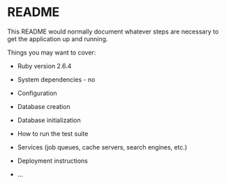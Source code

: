 # README

This README would normally document whatever steps are necessary to get the
application up and running.

Things you may want to cover:

* Ruby version 2.6.4

* System dependencies - no

* Configuration

* Database creation

* Database initialization

* How to run the test suite

* Services (job queues, cache servers, search engines, etc.)

* Deployment instructions

* ...

